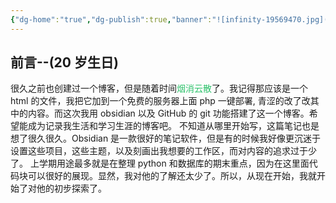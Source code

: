 ```yaml
---
{"dg-home":"true","dg-publish":true,"banner":"![infinity-19569470.jpg](/img/user/src/infinity-19569470.jpg)","banner_y":0.092,"permalink":"/home/","tags":["gardenEntry"],"dgPassFrontmatter":true}
---
```


## 前言--(20 岁生日)
很久之前也创建过一个博客，但是随着时间<font color="#2DC26B">烟消云散</font>了。我记得那应该是一个 html 的文件，我把它加到一个免费的服务器上面 php 一键部署, 青涩的改了改其中的内容。而这次我用 obsidian 以及 GitHub 的 git 功能搭建了这一个博客。希望能成为记录我生活和学习生涯的博客吧。
不知道从哪里开始写，这篇笔记也是想了很久很久。Obsidian 是一款很好的笔记软件，但是有的时候我好像更沉迷于设置这些项目，这些主题，以及刻画出我想要的工作区，而对内容的追求过于少了。
上学期用途最多就是在整理 python 和数据库的期末重点，因为在这里面代码块可以很好的展现。显然，我对他的了解还太少了。所以，从现在开始，我就开始了对他的初步探索了。



